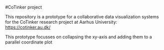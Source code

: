 #CoTinker project

This repository is a prototype for a collaborative data visualization systems for the CoTinker research project at Aarhus University: https://cotinker.au.dk/

This prototype focusses on collapsing the xy-axis and adding them to a parallel coordinate plot
